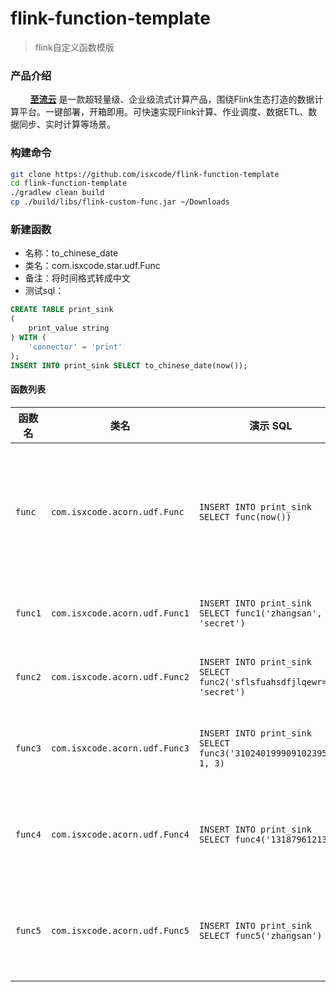 # flink-function-template

> flink自定义函数模版

### 产品介绍

&nbsp;&nbsp;&nbsp;&nbsp;&nbsp;&nbsp;&nbsp; [**至流云**](https://zhiliuyun.isxcode.com)
是一款超轻量级、企业级流式计算产品，围绕Flink生态打造的数据计算平台。一键部署，开箱即用。可快速实现Flink计算、作业调度、数据ETL、数据同步、实时计算等场景。

### 构建命令

```bash
git clone https://github.com/isxcode/flink-function-template
cd flink-function-template
./gradlew clean build
cp ./build/libs/flink-custom-func.jar ~/Downloads
```

### 新建函数

- 名称：to_chinese_date
- 类名：com.isxcode.star.udf.Func
- 备注：将时间格式转成中文
- 测试sql：

```sql
CREATE TABLE print_sink
(
    print_value string
) WITH (
    'connector' = 'print'
);
INSERT INTO print_sink SELECT to_chinese_date(now());
```

#### 函数列表

| 函数名     | 类名                            | 演示 SQL                                                                 | 说明        | 备注                                                                                                                                                                                                                                              |
|---------|-------------------------------|------------------------------------------------------------------------|-----------|-------------------------------------------------------------------------------------------------------------------------------------------------------------------------------------------------------------------------------------------------|
| `func`  | `com.isxcode.acorn.udf.Func`  | `INSERT INTO print_sink SELECT func(now())`                            | 将时间格式转成中文 | 需要额外下载依赖：[hutool-all-5.8.27.jar](https://repo1.maven.org/maven2/cn/hutool/hutool-all/5.8.27/hutool-all-5.8.27.jar)                                                                                                                              |
| `func1` | `com.isxcode.acorn.udf.Func1` | `INSERT INTO print_sink SELECT func1('zhangsan', 'secret')`            | 对称加密      | 需要额外下载依赖：[hutool-all-5.8.27.jar](https://repo1.maven.org/maven2/cn/hutool/hutool-all/5.8.27/hutool-all-5.8.27.jar)                                                                                                                              |
| `func2` | `com.isxcode.acorn.udf.Func2` | `INSERT INTO print_sink SELECT func2('sflsfuahsdfjlqewr==', 'secret')` | 对称解密      | 需要额外下载依赖：[hutool-all-5.8.27.jar](https://repo1.maven.org/maven2/cn/hutool/hutool-all/5.8.27/hutool-all-5.8.27.jar)                                                                                                                              |
| `func3` | `com.isxcode.acorn.udf.Func3` | `INSERT INTO print_sink SELECT func3('310240199909102395', 1, 3)`      | 身份证脱敏     | 需要额外下载依赖：[hutool-all-5.8.27.jar](https://repo1.maven.org/maven2/cn/hutool/hutool-all/5.8.27/hutool-all-5.8.27.jar)                                                                                                                              |
| `func4` | `com.isxcode.acorn.udf.Func4` | `INSERT INTO print_sink SELECT func4('13187961213')`                   | 手机号码脱敏    | 需要额外下载依赖：[hutool-all-5.8.27.jar](https://repo1.maven.org/maven2/cn/hutool/hutool-all/5.8.27/hutool-all-5.8.27.jar)                                                                                                                              |
| `func5` | `com.isxcode.acorn.udf.Func5` | `INSERT INTO print_sink SELECT func5('zhangsan')`                      | 国密随机加密    | 需要额外下载依赖：[hutool-all-5.8.27.jar](https://repo1.maven.org/maven2/cn/hutool/hutool-all/5.8.27/hutool-all-5.8.27.jar)、[bcprov-jdk18on-1.78.1.jar](https://repo1.maven.org/maven2/org/bouncycastle/bcprov-jdk18on/1.78.1/bcprov-jdk18on-1.78.1.jar) |
